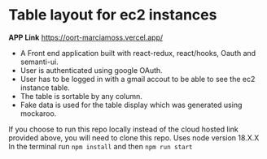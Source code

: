 # Table layout for ec2 instances

**APP Link** https://oort-marciamoss.vercel.app/

* A Front end application built with react-redux, react/hooks, Oauth and semanti-ui.
* User is authenticated using google OAuth.
* User has to be logged in with a gmail accout to be able to see the ec2 instance table.
* The table is sortable by any column.
* Fake data is used for the table display which was generated using mockaroo.

If you choose to run this repo locally instead of the cloud hosted link provided above, you will need to clone this repo. Uses node version 18.X.X
In the terminal run `npm install` and then `npm run start`